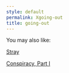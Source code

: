```yaml
---
style: default
permalink: Xgoing-out
title: going-out
---
```

You may also like:

[Stray](http://scp-wiki.net/stray)

[Conspiracy, Part I](http://scp-wiki.net/conspiracy-part-i)
